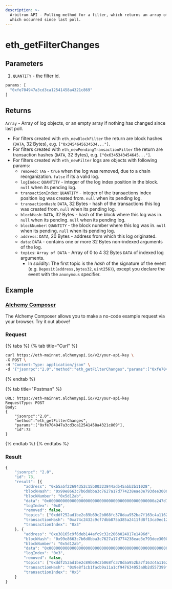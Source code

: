```yaml
---
description: >-
  Arbitrum API - Polling method for a filter, which returns an array of logs
  which occurred since last poll.
---
```


# eth\_getFilterChanges

## **Parameters**

1. `QUANTITY` - the filter id.

```javascript
params: [
  "0xfe704947a3cd3ca12541458a4321c869"
]
```

## **Returns**

`Array` - Array of log objects, or an empty array if nothing has changed since last poll.

* For filters created with `eth_newBlockFilter` the return are block hashes (`DATA`, 32 Bytes), e.g. `["0x3454645634534..."]`.
* For filters created with `eth_newPendingTransactionFilter` the return are transaction hashes (`DATA`, 32 Bytes), e.g. `["0x6345343454645..."]`.
* For filters created with `eth_newFilter` logs are objects with following params:
  * `removed`: `TAG` - `true` when the log was removed, due to a chain reorganization. `false` if its a valid log.
  * `logIndex`: `QUANTITY` - integer of the log index position in the block. `null` when its pending log.
  * `transactionIndex`: `QUANTITY` - integer of the transactions index position log was created from. `null` when its pending log.
  * `transactionHash`: `DATA`, 32 Bytes - hash of the transactions this log was created from. `null` when its pending log.
  * `blockHash`: `DATA`, 32 Bytes - hash of the block where this log was in. `null` when its pending. `null` when its pending log.
  * `blockNumber`: `QUANTITY` - the block number where this log was in. `null` when its pending. `null` when its pending log.
  * `address`: `DATA`, 20 Bytes - address from which this log originated.
  * `data`: `DATA` - contains one or more 32 Bytes non-indexed arguments of the log.
  * `topics`: `Array of DATA` - Array of 0 to 4 32 Bytes `DATA` of indexed log arguments.
    * In _solidity_: The first topic is the _hash_ of the signature of the event (e.g. `Deposit(address,bytes32,uint256)`), except you declare the event with the `anonymous` specifier.

## Example

### [Alchemy Composer](https://composer.alchemyapi.io/?composer\_state=%7B%22chain%22%3A1%2C%22network%22%3A201%2C%22methodName%22%3A%22eth\_getFilterChanges%22%2C%22paramValues%22%3A%5B%22%22%5D%7D)

The Alchemy Composer allows you to make a no-code example request via your browser. Try it out above!

### Request

{% tabs %}
{% tab title="Curl" %}
```bash
curl https://eth-mainnet.alchemyapi.io/v2/your-api-key \
-X POST \
-H "Content-Type: application/json" \
-d '{"jsonrpc":"2.0","method":"eth_getFilterChanges","params":["0xfe704947a3cd3ca12541458a4321c869"],"id":73}'
```
{% endtab %}

{% tab title="Postman" %}
```http
URL: https://eth-mainnet.alchemyapi.io/v2/your-api-key
RequestType: POST
Body: 
{
    "jsonrpc":"2.0",
    "method":"eth_getFilterChanges",
    "params":["0xfe704947a3cd3ca12541458a4321c869"],
    "id":73
}
```
{% endtab %}
{% endtabs %}

### Result

```javascript
{
    "jsonrpc": "2.0",
    "id": 73,
    "result": [{
        "address": "0xb5a5f22694352c15b00323844ad545abb2b11028",
        "blockHash": "0x99e8663c7b6d8bba3c7627a17d774238eae3e793dee30008debb2699666657de",
        "blockNumber": "0x5d12ab",
        "data": "0x0000000000000000000000000000000000000000000000a247d7a2955b61d000",
        "logIndex": "0x0",
        "removed": false,
        "topics": ["0xddf252ad1be2c89b69c2b068fc378daa952ba7f163c4a11628f55a4df523b3ef", "0x000000000000000000000000bdc0afe57b8e9468aa95396da2ab2063e595f37e", "0x0000000000000000000000007503e090dc2b64a88f034fb45e247cbd82b8741e"],
        "transactionHash": "0xa74c2432c9cf7dbb875a385a2411fd8f13ca9ec12216864b1a1ead3c99de99cd",
        "transactionIndex": "0x3"
    }, {
        "address": "0xe38165c9f6deb144afc9c32c206b024817e1496d",
        "blockHash": "0x99e8663c7b6d8bba3c7627a17d774238eae3e793dee30008debb2699666657de",
        "blockNumber": "0x5d12ab",
        "data": "0x0000000000000000000000000000000000000000000000000000000025c6b720",
        "logIndex": "0x3",
        "removed": false,
        "topics": ["0xddf252ad1be2c89b69c2b068fc378daa952ba7f163c4a11628f55a4df523b3ef", "0x00000000000000000000000080e73e47173b2d00b531bf83bc39e710157125c3", "0x0000000000000000000000008f6cc93795969e5bbbf07c66dfee7d41ad24f1ef"],
        "transactionHash": "0x9e8f1cb1facb9a11a1cf947634053a0b2d557399f926b12127aa10497a2f0153",
        "transactionIndex": "0x5"
    }
}
```
